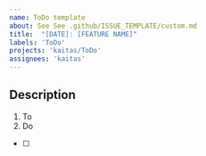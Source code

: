 ```yaml
---
name: ToDo template
about: See See .github/ISSUE_TEMPLATE/custom.md
title:  "[DATE]: [FEATURE NAME]"
labels: 'ToDo'
projects: 'kaitas/ToDo'
assignees: 'kaitas'
---
```



## Description

1. To
2. Do

- [ ] 
